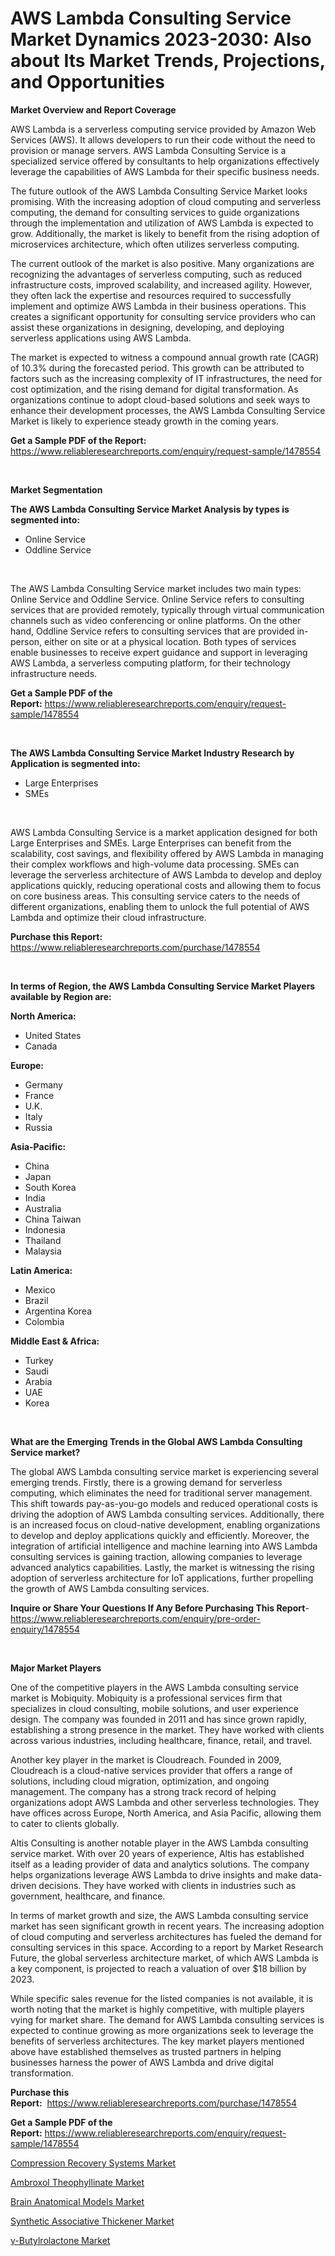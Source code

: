 <p><h1>AWS Lambda Consulting Service Market Dynamics 2023-2030: Also about Its Market Trends, Projections, and Opportunities</h1></p><p><strong>Market Overview and Report Coverage</strong></p>
<p><p>AWS Lambda is a serverless computing service provided by Amazon Web Services (AWS). It allows developers to run their code without the need to provision or manage servers. AWS Lambda Consulting Service is a specialized service offered by consultants to help organizations effectively leverage the capabilities of AWS Lambda for their specific business needs.</p><p>The future outlook of the AWS Lambda Consulting Service Market looks promising. With the increasing adoption of cloud computing and serverless computing, the demand for consulting services to guide organizations through the implementation and utilization of AWS Lambda is expected to grow. Additionally, the market is likely to benefit from the rising adoption of microservices architecture, which often utilizes serverless computing.</p><p>The current outlook of the market is also positive. Many organizations are recognizing the advantages of serverless computing, such as reduced infrastructure costs, improved scalability, and increased agility. However, they often lack the expertise and resources required to successfully implement and optimize AWS Lambda in their business operations. This creates a significant opportunity for consulting service providers who can assist these organizations in designing, developing, and deploying serverless applications using AWS Lambda.</p><p>The market is expected to witness a compound annual growth rate (CAGR) of 10.3% during the forecasted period. This growth can be attributed to factors such as the increasing complexity of IT infrastructures, the need for cost optimization, and the rising demand for digital transformation. As organizations continue to adopt cloud-based solutions and seek ways to enhance their development processes, the AWS Lambda Consulting Service Market is likely to experience steady growth in the coming years.</p></p>
<p><strong>Get a Sample PDF of the Report:</strong> <a href="https://www.reliableresearchreports.com/enquiry/request-sample/1478554">https://www.reliableresearchreports.com/enquiry/request-sample/1478554</a></p>
<p>&nbsp;</p>
<p><strong>Market Segmentation</strong></p>
<p><strong>The AWS Lambda Consulting Service Market Analysis by types is segmented into:</strong></p>
<p><ul><li>Online Service</li><li>Oddline Service</li></ul></p>
<p>&nbsp;</p>
<p><p>The AWS Lambda Consulting Service market includes two main types: Online Service and Oddline Service. Online Service refers to consulting services that are provided remotely, typically through virtual communication channels such as video conferencing or online platforms. On the other hand, Oddline Service refers to consulting services that are provided in-person, either on site or at a physical location. Both types of services enable businesses to receive expert guidance and support in leveraging AWS Lambda, a serverless computing platform, for their technology infrastructure needs.</p></p>
<p><strong>Get a Sample PDF of the Report:</strong>&nbsp;<a href="https://www.reliableresearchreports.com/enquiry/request-sample/1478554">https://www.reliableresearchreports.com/enquiry/request-sample/1478554</a></p>
<p>&nbsp;</p>
<p><strong>The AWS Lambda Consulting Service Market Industry Research by Application is segmented into:</strong></p>
<p><ul><li>Large Enterprises</li><li>SMEs</li></ul></p>
<p>&nbsp;</p>
<p><p>AWS Lambda Consulting Service is a market application designed for both Large Enterprises and SMEs. Large Enterprises can benefit from the scalability, cost savings, and flexibility offered by AWS Lambda in managing their complex workflows and high-volume data processing. SMEs can leverage the serverless architecture of AWS Lambda to develop and deploy applications quickly, reducing operational costs and allowing them to focus on core business areas. This consulting service caters to the needs of different organizations, enabling them to unlock the full potential of AWS Lambda and optimize their cloud infrastructure.</p></p>
<p><strong>Purchase this Report:</strong>&nbsp; <a href="https://www.reliableresearchreports.com/purchase/1478554">https://www.reliableresearchreports.com/purchase/1478554</a></p>
<p>&nbsp;</p>
<p><strong>In terms of Region, the AWS Lambda Consulting Service Market Players available by Region are:</strong></p>
<p>
    <p> <strong> North America: </strong>
        <ul>
            <li>United States</li>
            <li>Canada</li>
        </ul>
        </p> 
    <p> <strong> Europe: </strong>
        <ul>
            <li>Germany</li>
            <li>France</li>
            <li>U.K.</li>
            <li>Italy</li>
            <li>Russia</li>
        </ul>
        </p> 
    <p> <strong> Asia-Pacific: </strong>
        <ul>
            <li>China</li>
            <li>Japan</li>
            <li>South Korea</li>
            <li>India</li>
            <li>Australia</li>
            <li>China Taiwan</li>
            <li>Indonesia</li>
            <li>Thailand</li>
            <li>Malaysia</li>
        </ul>
        </p> 
    <p> <strong> Latin America: </strong>
        <ul>
            <li>Mexico</li>
            <li>Brazil</li>
            <li>Argentina Korea</li>
            <li>Colombia</li>
        </ul>
        </p> 
    <p> <strong> Middle East & Africa: </strong>
        <ul>
            <li>Turkey</li>
            <li>Saudi</li>
            <li>Arabia</li>
            <li>UAE</li>
            <li>Korea</li>
        </ul>
    </p>
    </p>
<p>&nbsp;</p>
<p><strong>What are the Emerging Trends in the Global AWS Lambda Consulting Service market?</strong></p>
<p><p>The global AWS Lambda consulting service market is experiencing several emerging trends. Firstly, there is a growing demand for serverless computing, which eliminates the need for traditional server management. This shift towards pay-as-you-go models and reduced operational costs is driving the adoption of AWS Lambda consulting services. Additionally, there is an increased focus on cloud-native development, enabling organizations to develop and deploy applications quickly and efficiently. Moreover, the integration of artificial intelligence and machine learning into AWS Lambda consulting services is gaining traction, allowing companies to leverage advanced analytics capabilities. Lastly, the market is witnessing the rising adoption of serverless architecture for IoT applications, further propelling the growth of AWS Lambda consulting services.</p></p>
<p><strong>Inquire or Share Your Questions If Any Before Purchasing This Report</strong>- <a href="https://www.reliableresearchreports.com/enquiry/pre-order-enquiry/1478554">https://www.reliableresearchreports.com/enquiry/pre-order-enquiry/1478554</a></p>
<p>&nbsp;</p>
<p><strong>Major Market Players</strong></p>
<p><p>One of the competitive players in the AWS Lambda consulting service market is Mobiquity. Mobiquity is a professional services firm that specializes in cloud consulting, mobile solutions, and user experience design. The company was founded in 2011 and has since grown rapidly, establishing a strong presence in the market. They have worked with clients across various industries, including healthcare, finance, retail, and travel.</p><p>Another key player in the market is Cloudreach. Founded in 2009, Cloudreach is a cloud-native services provider that offers a range of solutions, including cloud migration, optimization, and ongoing management. The company has a strong track record of helping organizations adopt AWS Lambda and other serverless technologies. They have offices across Europe, North America, and Asia Pacific, allowing them to cater to clients globally.</p><p>Altis Consulting is another notable player in the AWS Lambda consulting service market. With over 20 years of experience, Altis has established itself as a leading provider of data and analytics solutions. The company helps organizations leverage AWS Lambda to drive insights and make data-driven decisions. They have worked with clients in industries such as government, healthcare, and finance.</p><p>In terms of market growth and size, the AWS Lambda consulting service market has seen significant growth in recent years. The increasing adoption of cloud computing and serverless architectures has fueled the demand for consulting services in this space. According to a report by Market Research Future, the global serverless architecture market, of which AWS Lambda is a key component, is projected to reach a valuation of over $18 billion by 2023.</p><p>While specific sales revenue for the listed companies is not available, it is worth noting that the market is highly competitive, with multiple players vying for market share. The demand for AWS Lambda consulting services is expected to continue growing as more organizations seek to leverage the benefits of serverless architectures. The key market players mentioned above have established themselves as trusted partners in helping businesses harness the power of AWS Lambda and drive digital transformation.</p></p>
<p><strong>Purchase this Report:</strong>&nbsp;&nbsp;<a href="https://www.reliableresearchreports.com/purchase/1478554">https://www.reliableresearchreports.com/purchase/1478554</a></p>
<p></p>
<p><strong>Get a Sample PDF of the Report:</strong>&nbsp;<a href="https://www.reliableresearchreports.com/enquiry/request-sample/1478554">https://www.reliableresearchreports.com/enquiry/request-sample/1478554</a></p>
<p><p><a href="https://medium.com/@under.noon.tower/compression-recovery-systems-market-size-cagr-trends-2024-2030-f7f2b40da3f2">Compression Recovery Systems Market</a></p><p><a href="https://github.com/NorbertYates/Market-Research-Report-List-2/blob/main/ambroxol-theophyllinate-market.md">Ambroxol Theophyllinate Market</a></p><p><a href="https://medium.com/@once.sort.get/brain-anatomical-models-market-size-cagr-trends-2024-2030-969d9484b80e">Brain Anatomical Models Market</a></p><p><a href="https://www.linkedin.com/pulse/synthetic-associative-thickener-market-size-share-global/">Synthetic Associative Thickener Market</a></p><p><a href="https://www.linkedin.com/pulse/gamma-butylrolactone-market-challenges-opportunities-growth/">γ-Butylrolactone Market</a></p></p>